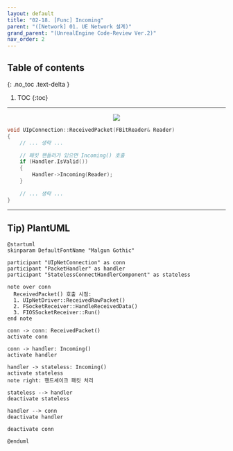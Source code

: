 ```yaml
---
layout: default
title: "02-18. [Func] Incoming"
parent: "([Network] 01. UE Network 설계)"
grand_parent: "(UnrealEngine Code-Review Ver.2)"
nav_order: 2
---
```


## Table of contents
{: .no_toc .text-delta }

1. TOC
{:toc}

---

<p align="center">
  <img src="https://taehyungs-programming-blog.github.io/blog/assets/images/unreal/network/ue_network_2025_2_1_7.png"/>
</p>

```cpp
void UIpConnection::ReceivedPacket(FBitReader& Reader)
{
    // ... 생략 ...

    // 패킷 핸들러가 있으면 Incoming() 호출
    if (Handler.IsValid())
    {
        Handler->Incoming(Reader); 
    }

    // ... 생략 ...
}
```

---

## Tip) PlantUML

```
@startuml
skinparam DefaultFontName "Malgun Gothic"

participant "UIpNetConnection" as conn
participant "PacketHandler" as handler
participant "StatelessConnectHandlerComponent" as stateless

note over conn
  ReceivedPacket() 호출 시점:
  1. UIpNetDriver::ReceivedRawPacket()
  2. FSocketReceiver::HandleReceivedData()
  3. FIOSSocketReceiver::Run()
end note

conn -> conn: ReceivedPacket()
activate conn

conn -> handler: Incoming()
activate handler

handler -> stateless: Incoming()
activate stateless
note right: 핸드셰이크 패킷 처리

stateless --> handler
deactivate stateless

handler --> conn
deactivate handler

deactivate conn

@enduml
```
